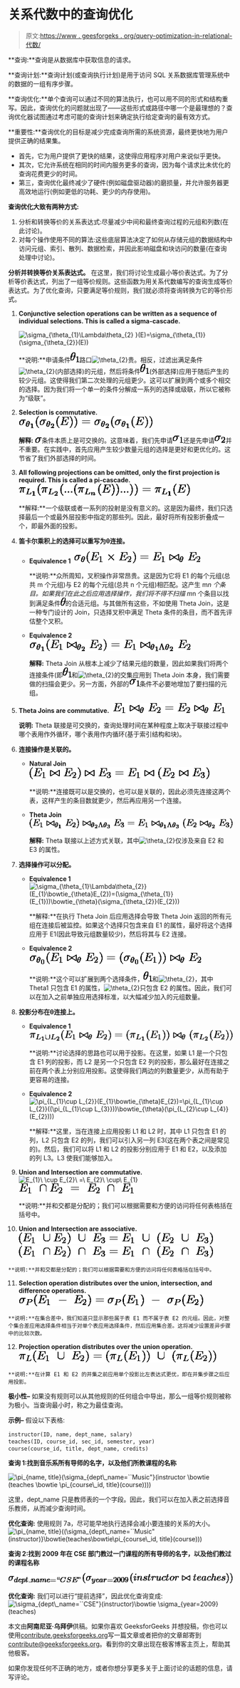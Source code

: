 # 关系代数中的查询优化

> 原文:[https://www . geesforgeks . org/query-optimization-in-relational-代数/](https://www.geeksforgeeks.org/query-optimization-in-relational-algebra/)

**查询:**查询是从数据库中获取信息的请求。

**查询计划:**查询计划(或查询执行计划)是用于访问 SQL 关系数据库管理系统中的数据的一组有序步骤。

**查询优化:**单个查询可以通过不同的算法执行，也可以用不同的形式和结构重写。因此，查询优化的问题就出现了——这些形式或路径中哪一个是最理想的？查询优化器试图通过考虑可能的查询计划来确定执行给定查询的最有效方式。

**重要性:**查询优化的目标是减少完成查询所需的系统资源，最终更快地为用户提供正确的结果集。

*   首先，它为用户提供了更快的结果，这使得应用程序对用户来说似乎更快。
*   其次，它允许系统在相同的时间内服务更多的查询，因为每个请求比未优化的查询花费更少的时间。
*   第三，查询优化最终减少了硬件(例如磁盘驱动器)的磨损量，并允许服务器更高效地运行(例如更低的功耗、更少的内存使用)。

**查询优化大致有两种方式:**

1.  分析和转换等价的关系表达式:尽量减少中间和最终查询过程的元组和列数(在此讨论)。
2.  对每个操作使用不同的算法:这些底层算法决定了如何从存储元组的数据结构中访问元组、索引、散列、数据检索，并因此影响磁盘和块访问的数量(在查询处理中讨论)。

**分析并转换等价关系表达式。**
在这里，我们将讨论生成最小等价表达式。为了分析等价表达式，列出了一组等价规则。这些函数为用关系代数编写的查询生成等价表达式。为了优化查询，只要满足等价规则，我们就必须将查询转换为它的等价形式。

1.  **Conjunctive selection operations can be written as a sequence of individual selections. This is called a sigma-cascade.** 

    ![\sigma_{\theta_{1}\Lambda\theta_{2} }(E)=\sigma_{\theta_{1}}(\sigma_{\theta_{2}}(E))  ](img/8b964307e3c281b0babde55b24a9e7dd.png "Rendered by QuickLaTeX.com")

    **说明:**申请条件![\theta_{1}  ](img/531fac85db0b0f064424b91c43ec2a44.png "Rendered by QuickLaTeX.com")路口![\theta_{2}  ](img/22c2036b7047e18102be7628590e88ef.png "Rendered by QuickLaTeX.com")贵。相反，过滤出满足条件![\theta_{2}  ](img/22c2036b7047e18102be7628590e88ef.png "Rendered by QuickLaTeX.com")(内部选择)的元组，然后将条件![\theta_{1}  ](img/531fac85db0b0f064424b91c43ec2a44.png "Rendered by QuickLaTeX.com")(外部选择)应用于随后产生的较少元组。这使得我们第二次处理的元组更少。这可以扩展到两个或多个相交的选择。因为我们将一个单一的条件分解成一系列的选择或级联，所以它被称为“级联”。

2.  **Selection is commutative.** 
    ![\sigma_{\theta_{1}}(\sigma_{\theta_{2}}(E))=\sigma_{\theta_{2}}(\sigma_{\theta_{1}}(E))  ](img/bda5cdfd08f84b0ea3dd87ac0bfedb4a.png "Rendered by QuickLaTeX.com")

    **解释:** ![\sigma  ](img/2ddc808843576a8a8672d642ff701ce6.png "Rendered by QuickLaTeX.com")条件本质上是可交换的。这意味着，我们先申请![\sigma_{1}  ](img/739b70ac46d7ef7ed28b0bd3ead60865.png "Rendered by QuickLaTeX.com")还是先申请![\sigma_{2}  ](img/dab3ae516406429e0a63503703189682.png "Rendered by QuickLaTeX.com")并不重要。在实践中，首先应用产生较少数量元组的选择是更好和更优化的。这节省了我们外部选择的时间。

3.  **All following projections can be omitted, only the first projection is required. This is called a pi-cascade.** 
    ![\pi_{L_{1}}(\pi_{L_{2}}(...(\pi_{L_{n}}(E))...)) = \pi_{L_{1}}(E)  ](img/8c90d9d0cd1fdaec61662cd83d74203c.png "Rendered by QuickLaTeX.com")

    **解释:**一个级联或者一系列的投射是没有意义的。这是因为最终，我们只选择最后一个或最外层投影中指定的那些列。因此，最好将所有投影折叠成一个，即最外面的投影。

4.  **笛卡尔乘积上的选择可以重写为θ连接。**
    *   **Equivalence 1** 
        ![\sigma_{\theta}(E_{1} \times E_{2}) = E_{1} \bowtie_{\theta} E_{2}  ](img/015b5efe2e20405a67d25b7ffc1ace96.png "Rendered by QuickLaTeX.com")

        **说明:**众所周知，叉积操作非常昂贵。这是因为它将 E1 的每个元组(总共 m 个元组)与 E2 的每个元组(总共 n 个元组)相匹配。这产生 m*n 个条目。如果我们在此之后应用选择操作，我们将不得不扫描 m*n 个条目以找到满足条件![\theta  ](img/b5e04cb8ab03d9b0e599fd3290012ddb.png "Rendered by QuickLaTeX.com")的合适元组。与其做所有这些，不如使用 Theta Join，这是一种专门设计的 Join，只选择叉积中满足 Theta 条件的条目，而不首先评估整个叉积。

    *   **Equivalence 2** 
        ![\sigma_{\theta_{1}}(E_{1} \bowtie_{\theta_{2}} E_{2}) = E_{1} \bowtie_{\theta_{1} \Lambda \theta_{2}} E_{2}  ](img/d3c1ea2d67bf1df5691eeed544f16e27.png "Rendered by QuickLaTeX.com")

        **解释:** Theta Join 从根本上减少了结果元组的数量，因此如果我们将两个连接条件(即![\theta_{1}  ](img/531fac85db0b0f064424b91c43ec2a44.png "Rendered by QuickLaTeX.com")和![\theta_{2}  ](img/22c2036b7047e18102be7628590e88ef.png "Rendered by QuickLaTeX.com")的交集应用到 Theta Join 本身，我们需要做的扫描会更少。另一方面，外部的![\sigma_{1}  ](img/739b70ac46d7ef7ed28b0bd3ead60865.png "Rendered by QuickLaTeX.com")条件不必要地增加了要扫描的元组。

5.  **Theta Joins are commutative.** 
    ![E_{1} \bowtie_{\theta} E_{2} = E_{2} \bowtie_{\theta} E_{1}  ](img/b1973cad4d131dbd16e2409520a46be9.png "Rendered by QuickLaTeX.com")

    **说明:** Theta 联接是可交换的，查询处理时间在某种程度上取决于联接过程中哪个表用作外循环，哪个表用作内循环(基于索引结构和块)。

6.  **连接操作是关联的。**
    *   **Natural Join** 
        ![(E_{1} \bowtie E_{2}) \bowtie E_{3} = E_{1} \bowtie (E_{2} \bowtie E_{3})  ](img/ad9d9ebc32b51dfda927b55c9df9df8e.png "Rendered by QuickLaTeX.com")

        **说明:**连接既可以是交换的，也可以是关联的，因此必须先连接这两个表，这样产生的条目数就更少，然后再应用另一个连接。

    *   **Theta Join** 
        ![(E_{1} \bowtie_{\theta_{1}} E_{2}) \bowtie_{\theta_{2} \Lambda \theta_{3}} E_{3} = E_{1} \bowtie_{\theta_{1} \Lambda \theta_{3}} (E_{2} \bowtie_{\theta_{2}} E_{3})  ](img/20edad34b2331c5179bf2b9224bed90a.png "Rendered by QuickLaTeX.com")

        **解释:** Theta 联接以上述方式关联，其中![\theta_{2}  ](img/22c2036b7047e18102be7628590e88ef.png "Rendered by QuickLaTeX.com")仅涉及来自 E2 和 E3 的属性。

7.  **选择操作可以分配。**
    *   **Equivalence 1** 
        ![\sigma_{\theta_{1}\Lambda\theta_{2}}(E_{1}\bowtie_{\theta}E_{2})=(\sigma_{\theta_{1}}(E_{1}))\bowtie_{\theta}(\sigma_{\theta_{2}}(E_{2}))  ](img/cd8cf0ba6a35eb6a099add8feed63019.png "Rendered by QuickLaTeX.com")

        **解释:**在执行 Theta Join 后应用选择会导致 Theta Join 返回的所有元组在连接后被监控。如果这个选择只包含来自 E1 的属性，最好将这个选择应用于 E1(因此导致元组数量较少)，然后将其与 E2 连接。

    *   **Equivalence 2** 
        ![\sigma_{\theta_{0}}(E_{1}\bowtie_{\theta}E_{2})=(\sigma_{\theta_{0}}(E_{1}))\bowtie_{\theta}E_{2}  ](img/89ea55b15efcfa78c54501721b53201a.png "Rendered by QuickLaTeX.com")

        **说明:**这个可以扩展到两个选择条件，![\theta_{1}  ](img/531fac85db0b0f064424b91c43ec2a44.png "Rendered by QuickLaTeX.com")和![\theta_{2}  ](img/22c2036b7047e18102be7628590e88ef.png "Rendered by QuickLaTeX.com")，其中 Theta1 只包含 E1 的属性，![\theta_{2}  ](img/22c2036b7047e18102be7628590e88ef.png "Rendered by QuickLaTeX.com")只包含 E2 的属性。因此，我们可以在加入之前单独应用选择标准，以大幅减少加入的元组数量。

8.  **投影分布在θ连接上。**
    *   **Equivalence 1** 
        ![\pi_{L_{1}\cup L_{2}}(E_{1}\bowtie_{\theta}E_{2})=(\pi_{L_{1}}(E_{1}))\bowtie_{\theta}(\pi_{L_{2}}(E_{2}))  ](img/a9c17150fd7f52322219ab1fadf29432.png "Rendered by QuickLaTeX.com")

        **说明:**讨论选择的思路也可以用于投影。在这里，如果 L1 是一个只包含 E1 列的投影，而 L2 是另一个只包含 E2 列的投影，那么最好在连接之前在两个表上分别应用投影。这使得我们两边的列数量更少，从而有助于更容易的连接。

    *   **Equivalence 2** 
        ![\pi_{L_{1}\cup L_{2}}(E_{1}\bowtie_{\theta}E_{2})=\pi_{L_{1}\cup L_{2}}((\pi_{L_{1}\cup L_{3}}))\bowtie_{\theta}(\pi_{L_{2}\cup L_{4}}(E_{2})))  ](img/2202afcea0fdbb8c2b2c144304eeaab2.png "Rendered by QuickLaTeX.com")

        **解释:**这里，当在连接上应用投影 L1 和 L2 时，其中 L1 只包含 E1 的列，L2 只包含 E2 的列，我们可以引入另一列 E3(这在两个表之间是常见的)。然后，我们可以将 L1 和 L2 的投影分别应用于 E1 和 E2，以及添加的列 L3。L3 使我们能够加入。

9.  **Union and Intersection are commutative.** 
    ![E_{1}\ \cup E_{2}\ =\ E_{2}\ \cup\ E_{1}  ](img/9f3b45c604b9c98cb84b646122e89a33.png "Rendered by QuickLaTeX.com")
    ![E_{1}\ \cap E_{2}\ =\ E_{2}\ \cap\ E_{1}  ](img/3230f4ca8cb1dea6576ce2b508518a05.png "Rendered by QuickLaTeX.com")

    **说明:**并和交都是分配的；我们可以根据需要和方便的访问将任何表格括在括号中。

10.  **Union and Intersection are associative.** 
    ![(E_{1}\ \cup E_{2})\ \cup\ E_{3}=E_{1}\ \cup\ (E_{2}\ \cup\ E_{3})  ](img/9710ffcd627cf6a599d95608e07009ce.png "Rendered by QuickLaTeX.com")
    ![(E_{1}\ \cap E_{2})\ \cap\ E_{3}=E_{1}\ \cap\ (E_{2}\ \cap\ E_{3})  ](img/a077495864dc3d4897de772237814e9b.png "Rendered by QuickLaTeX.com")

    **说明:**并和交都是分配的；我们可以根据需要和方便的访问将任何表格括在括号中。

11.  **Selection operation distributes over the union, intersection, and difference operations.** 
    ![\sigma_{P}(E_{1}\ -\ E_{2})=\sigma_{P}(E_{1})\ -\ \sigma_{P}(E_{2})  ](img/cd8576016f763217b825cc344d7125b7.png "Rendered by QuickLaTeX.com")

    **说明:**在集合差中，我们知道只显示那些属于表 E1 而不属于表 E2 的元组。因此，对整个集合差应用选择条件相当于对单个表应用选择条件，然后应用集合差。这将减少设置差异步骤中的比较次数。

12.  **Projection operation distributes over the union operation.** 
    ![\pi_{L}(E_{1}\ \cup\ E_{2})=(\pi_{L}(E_{1}))\ \cup\ (\pi_{L}(E_{2}))  ](img/cd31c153a62322a81f53ab913059e909.png "Rendered by QuickLaTeX.com")

    **说明:**在计算 E1 和 E2 的并集之前应用单个投影比左表达式更优，即在并集步骤之后应用投影。

**极小性–**
如果没有规则可以从其他规则的任何组合中导出，那么一组等价规则被称为极小。当查询最小时，称之为最佳查询。

**示例–**
假设以下表格:

```
instructor(ID, name, dept_name, salary)
teaches(ID, course_id, sec_id, semester, year)
course(course_id, title, dept_name, credits)
```

**查询 1:找到音乐系所有导师的名字，以及他们所教课程的名称**

![$\pi_{name, title}(\sigma_{dept\_name=``Music"}(instructor \bowtie (teaches \bowtie \pi_{course\_id, title}(course))))$  ](img/34d110b3de140738c4a7f04cdabeecf9.png "Rendered by QuickLaTeX.com")

这里，dept_name 只是教师表的一个字段。因此，我们可以在加入表之前选择音乐教师，从而减少查询时间。

**优化查询:**
使用规则 7a，尽可能早地执行选择会减小要连接的关系的大小。
![$\pi_{name, title}((\sigma_{dept\_name=``Music"(instructor)}\bowtie(teaches\bowtie\pi_{course\_id, title}(course)))$  ](img/1f07b8db429baf7fd36762ad15930ee3.png "Rendered by QuickLaTeX.com")

**查询 2:找到 2009 年在 CSE 部门教过一门课程的所有导师的名字，以及他们教过的课程名称**

![$\sigma_{dept\_name=``CSE"}(\sigma_{year=2009}(instructor\bowtie teaches))$  ](img/8502c150656e19502958fa075dc53304.png "Rendered by QuickLaTeX.com")

**优化查询:**
我们可以进行“提前选择”，因此优化查询变成:
![$\sigma_{dept\_name=``CSE"}(instructor)\bowtie \sigma_{year=2009}(teaches)$  ](img/a279e274bc48f7d1157e90ee224a8160.png "Rendered by QuickLaTeX.com")

本文由**阿南尼亚·乌拜伊**供稿。如果你喜欢 GeeksforGeeks 并想投稿，你也可以使用[contribute.geeksforgeeks.org](http://www.contribute.geeksforgeeks.org)写一篇文章或者把你的文章邮寄到 contribute@geeksforgeeks.org。看到你的文章出现在极客博客主页上，帮助其他极客。

如果你发现任何不正确的地方，或者你想分享更多关于上面讨论的话题的信息，请写评论。